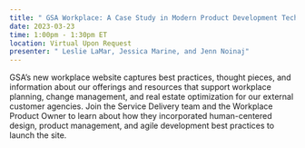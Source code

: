 ```yaml
---
title: " GSA Workplace: A Case Study in Modern Product Development Tech Talk "
date: 2023-03-23
time: 1:00pm - 1:30pm ET
location: Virtual Upon Request
presenter: " Leslie LaMar, Jessica Marine, and Jenn Noinaj"
---
```

<!--StartFragment-->

GSA’s new workplace website captures best practices, thought pieces, and information about our offerings and resources that support workplace planning, change management, and real estate optimization for our external customer agencies. Join the Service Delivery team and the Workplace Product Owner to learn about how they incorporated human-centered design, product management, and agile development best practices to launch the site.

<!--EndFragment-->

